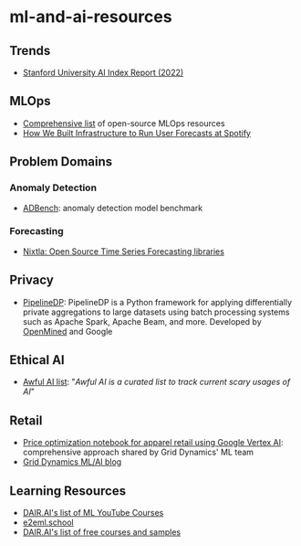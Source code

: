 # ml-and-ai-resources

## Trends
- [Stanford University AI Index Report (2022)](https://aiindex.stanford.edu/wp-content/uploads/2022/03/2022-AI-Index-Report_Master.pdf)

## MLOps
- [Comprehensive list](https://github.com/EthicalML/awesome-production-machine-learning/blob/master/README.md) of open-source MLOps resources
- [How We Built Infrastructure to Run User Forecasts at Spotify](https://engineering.atspotify.com/2022/06/how-we-built-infrastructure-to-run-user-forecasts-at-spotify/)

## Problem Domains

### Anomaly Detection

- [ADBench](https://github.com/Minqi824/ADBench#datasets): anomaly detection model benchmark

### Forecasting

- [Nixtla: Open Source Time Series Forecasting libraries](https://github.com/Nixtla)

## Privacy
- [PipelineDP](https://github.com/OpenMined/PipelineDP): PipelineDP is a Python framework for applying differentially private aggregations to large datasets using batch processing systems such as Apache Spark, Apache Beam, and more. Developed by [OpenMined](https://www.openmined.org/) and Google

## Ethical AI
- [Awful AI list](https://github.com/daviddao/awful-ai): "_Awful AI is a curated list to track current scary usages of AI_"

## Retail
- [Price optimization notebook for apparel retail using Google Vertex AI](https://cloud.google.com/blog/products/ai-machine-learning/price-optimization-using-vertex-ai-forecast): comprehensive approach shared by Grid Dynamics' ML team
- [Grid Dynamics ML/AI blog](https://blog.griddynamics.com/data-science-ai/)

## Learning Resources
- [DAIR.AI's list of ML YouTube Courses](https://github.com/dair-ai/ML-YouTube-Courses)
- [e2eml.school](https://e2eml.school/blog.html)
- [DAIR.AI's list of free courses and samples](https://github.com/dair-ai)
